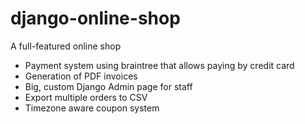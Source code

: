 # django-online-shop
A full-featured online shop

- Payment system using braintree that allows paying by credit card
- Generation of PDF invoices
- Big, custom Django Admin page for staff
- Export multiple orders to CSV
- Timezone aware coupon system
